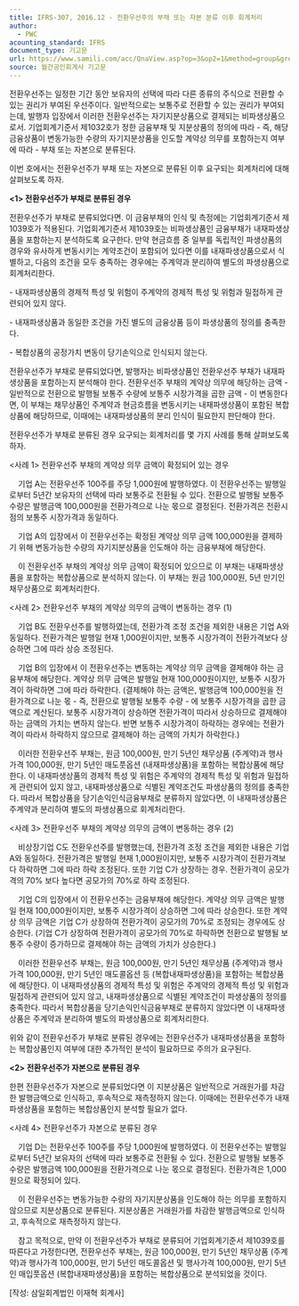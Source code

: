 ```yaml
---
title: IFRS-307, 2016.12 - 전환우선주의 부채 또는 자본 분류 이후 회계처리
author:
  - PWC
acounting_standard: IFRS
document_type: 기고문
url: https://www.samili.com/acc/QnaView.asp?op=3&op2=1&method=group&group=2086-15;1&orgcode=0&searchword=&page=6&code=IFRS%2D307%3A201612
source: 월간공인회계사 기고문
---
```

전환우선주는 일정한 기간 동안 보유자의 선택에 따라 다른 종류의 주식으로 전환할 수 있는 권리가 부여된 우선주이다. 일반적으로는 보통주로 전환할 수 있는 권리가 부여되는데, 발행자 입장에서 이러한 전환우선주는 자기지분상품으로 결제되는 비파생상품으로서. 기업회계기준서 제1032호가 정한 금융부채 및 지분상품의 정의에 따라 - 즉, 해당 금융상품이 변동가능한 수량의 자기지분상품을 인도할 계약상 의무를 포함하는지 여부에 따라 - 부채 또는 자본으로 분류된다.

  

이번 호에서는 전환우선주가 부채 또는 자본으로 분류된 이후 요구되는 회계처리에 대해 살펴보도록 하자.

  

**<1> 전환우선주가 부채로 분류된 경우**

  

전환우선주가 부채로 분류되었다면. 이 금융부채의 인식 및 측정에는 기업회계기준서 제1039호가 적용된다. 기업회계기준서 제1039호는 비파생상품인 금융부채가 내재파생상품을 포함하는지 분석하도록 요구한다. 만약 현금흐름 중 일부를 독립적인 파생상품의 경우와 유사하게 변동시키는 계약조건이 포함되어 있다면 이를 내재파생상품으로서 식별하고, 다음의 조건을 모두 충족하는 경우에는 주계약과 분리하여 별도의 파생상품으로 회계처리한다.

\- 내재파생상품의 경제적 특성 및 위험이 주계약의 경제적 특성 및 위험과 밀접하게 관련되어 있지 않다.

\- 내재파생상품과 동일한 조건을 가진 별도의 금융상품 등이 파생상품의 정의를 충족한다.

\- 복합상품의 공정가치 변동이 당기손익으로 인식되지 않는다.

  

전환우선주가 부채로 분류되었다면, 발행자는 비파생상품인 전환우선주 부채가 내재파생상품을 포함하는지 분석해야 한다. 전환우선주 부채의 계약상 의무에 해당하는 금액 - 일반적으로 전환으로 발행될 보통주 수량에 보통주 시장가격을 곱한 금액 - 이 변동한다면, 이 부채는 채무상품인 주계약과 현금흐름을 변동시키는 내재파생상품이 포함된 복합상품에 해당하므로, 이때에는 내재파생상품의 분리 인식이 필요한지 판단해야 한다.

  

전환우선주가 부채로 분류된 경우 요구되는 회계처리를 몇 가지 사례를 통해 살펴보도록 하자.

  

<사례 1> 전환우선주 부채의 계약상 의무 금액이 확정되어 있는 경우

    기업 A는 전환우선주 100주를 주당 1,000원에 발행하였다. 이 전환우선주는 발행일로부터 5년간 보유자의 선택에 따라 보통주로 전환될 수 있다. 전환으로 발행될 보통주 수량은 발행금액 100,000원을 전환가격으로 나눈 몫으로 결정된다. 전환가격은 전환시점의 보통주 시장가격과 동일하다.

    기업 A의 입장에서 이 전환우선주는 확정된 계약상 의무 금액 100,000원을 결제하기 위해 변동가능한 수량의 자기지분상품을 인도해야 하는 금융부채에 해당한다.

    이 전환우선주 부채의 계약상 의무 금액이 확정되어 있으므로 이 부채는 내재파생상품을 포함하는 복합상품으로 분석하지 않는다. 이 부채는 원금 100,000원, 5년 만기인 채무상품으로 회계처리한다.

  

<사례 2> 전환우선주 부채의 계약상 의무의 금액이 변동하는 경우 (1)

    기업 B도 전환우선주를 발행하였는데, 전환가격 조정 조건을 제외한 내용은 기업 A와 동일하다. 전환가격은 발행일 현재 1,000원이지만, 보통주 시장가격이 전환가격보다 상승하면 그에 따라 상승 조정된다.

    기업 B의 입장에서 이 전환우선주는 변동하는 계약상 의무 금액을 결제해야 하는 금융부채에 해당한다. 계약상 의무 금액은 발행일 현재 100,000원이지만, 보통주 시장가격이 하락하면 그에 따라 하락한다. (결제해야 하는 금액은, 발행금액 100,000원을 전환가격으로 나눈 몫 - 즉, 전환으로 발행될 보통주 수량 - 에 보통주 시장가격을 곱한 금액으로 계산된다. 보통주 시장가격이 상승하면 전환가격이 따라서 상승하므로 결제해야 하는 금액의 가치는 변하지 않는다. 반면 보통주 시장가격이 하락하는 경우에는 전환가격이 따라서 하락하지 않으므로 결제해야 하는 금액의 가치가 하락한다.)

    이러한 전환우선주 부채는, 원금 100,000원, 만기 5년인 채무상품 (주계약)과 행사가격 100,000원, 만기 5년인 매도풋옵션 (내재파생상품)을 포함하는 복합상품에 해당한다. 이 내재파생상품의 경제적 특성 및 위험은 주계약의 경제적 특성 및 위험과 밀접하게 관련되어 있지 않고, 내재파생상품으로 식별된 계약조건도 파생상품의 정의를 충족한다. 따라서 복합상품을 당기손익인식금융부채로 분류하지 않았다면, 이 내재파생상품은 주계약과 분리하여 별도의 파생상품으로 회계처리한다.

  

<사례 3> 전환우선주 부채의 계약상 의무의 금액이 변동하는 경우 (2)

    비상장기업 C도 전환우선주를 발행했는데, 전환가격 조정 조건을 제외한 내용은 기업 A와 동일하다. 전환가격은 발행일 현재 1,000원이지만, 보통주 시장가격이 전환가격보다 하락하면 그에 따라 하락 조정된다. 또한 기업 C가 상장하는 경우. 전환가격이 공모가격의 70% 보다 높다면 공모가의 70%로 하락 조정된다.

    기업 C의 입장에서 이 전환우선주는 금융부채에 해당한다. 계약상 의무 금액은 발행일 현재 100,000원이지만, 보통주 시장가격이 상승하면 그에 따라 상승한다. 또한 계약상 의무 금액은 기업 C가 상장하여 전환가격이 공모가의 70%로 조정되는 경우에도 상승한다. (기업 C가 상장하여 전환가격이 공모가의 70%로 하락하면 전환으로 발행될 보통주 수량이 증가하므로 결제해야 하는 금액의 가치가 상승한다.)

    이러한 전환우선주 부채는, 원금 100,000원, 만기 5년인 채무상품 (주계약)과 행사가격 100,000원, 만기 5년인 매도콜옵션 등 (복합내재파생상품)을 포함하는 복합상품에 해당한다. 이 내재파생상품의 경제적 특성 및 위험은 주계약의 경제적 특성 및 위험과 밀접하게 관련되어 있지 않고, 내재파생상품으로 식별된 계약조건이 파생상품의 정의를 충족한다. 따라서 복합상품을 당기손익인식금융부채로 분류하지 않았다면 이 내재파생상품은 주계약과 분리하여 별도의 파생상품으로 회계처리한다.

  

위와 같이 전환우선주가 부채로 분류된 경우에는 전환우선주가 내재파생상품을 포함하는 복합상품인지 여부에 대한 추가적인 분석이 필요하므로 주의가 요구된다.

  

**<2> 전환우선주가 자본으로 분류된 경우**

  

한편 전환우선주가 자본으로 분류되었다면 이 지분상품은 일반적으로 거래원가를 차감한 발행금액으로 인식하고, 후속적으로 재측정하지 않는다. 이때에는 전환우선주가 내재파생상품을 포함하는 복합상품인지 분석할 필요가 없다.

  

<사례 4> 전환우선주가 자본으로 분류된 경우

    기업 D는 전환우선주 100주를 주당 1,000원에 발행하였다. 이 전환우선주는 발행일로부터 5년간 보유자의 선택에 따라 보통주로 전환될 수 있다. 전환으로 발행될 보통주 수량은 발행금액 100,000원을 전환가격으로 나눈 몫으로 결정된다. 전환가격은 1,000원으로 확정되어 있다.

    이 전환우선주는 변동가능한 수량의 자기지분상품을 인도해야 하는 의무를 포함하지 않으므로 지분상품으로 분류된다. 지분상품은 거래원가를 차감한 발행금액으로 인식하고, 후속적으로 재측정하지 않는다.

    참고 목적으로, 만약 이 전환우선주가 부채로 분류되어 기업회계기준서 제1039호를 따른다고 가정한다면, 전환우선주 부채는, 원금 100,000원, 만기 5년인 채무상품 (주계약)과 행사가격 100,000원, 만기 5년인 매도콜옵션 및 행사가격 100,000원, 만기 5년인 매입풋옵션 (복합내재파생상품)을 포함하는 복합상품으로 분석되었을 것이다.

  

\[작성: 삼일회계법인 이재혁 회계사\]